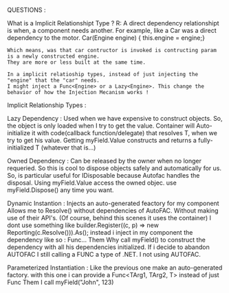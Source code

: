 ﻿
QUESTIONS :

What is a Implicit Relationshipt Type ? 
R:  A direct dependency relationshipt is when, a component needs another. For example, like a Car was a direct dependency to the motor.
	Car(Engine engine) { this.engine = engine;}

	Which means, was that car contructor is invoked is contructing param is a newly constructed engine.
	They are more or less built at the same time.

	In a implicit relatioship types, instead of just injecting the "engine" that the "car" needs. 
	I might inject a Func<Engine> or a Lazy<Engine>. This change the behavior of how the Injection Mecanism works !

Implicit Relationship Types : 

Lazy Dependency : Used when we have expensive to construct objects. So, the object is only loaded when I try to get the value. 
				  Container will Auto-initialize it with code(callback function/delegate) that resolves T, when we try to get his value.
				  Getting myField.Value constructs and returns a fully-initialized T (whatever that is...)

Owned Dependency : Can be released by the owner when no longer requeried. So this is cool to dispose objects safely and automatically for us.
				   So, is particular useful for IDisposable because Autofac handles the disposal.
				   Using myField.Value access the owned objec. 
				   use myField.Dispose() any time you want.

Dynamic Instantion : Injects an auto-generated feactory for my component
					 Allows me to Resolve<T>() without dependencies of AutoFAC. Without making use of their API's. (Of course, behind this scenes it uses the container) 
					 I dont use something like builder.Register((c, p) => new Reporting(c.Resolve<ConsoleLog>())).As<ILog>();
					 instead i inject in my component the dependency like so : Func<T>...
					 Them Why call myField() to construct the dependency with all his dependencies initialized.
					 If i decide to abandon AUTOFAC I still calling a FUNC<T> a type of .NET. I not using AUTOFAC.

Parameterized Instantiation : Like the previous one make an auto-generated factory.
							  with this one i can provide a Func<TArg1, TArg2, T> instead of just Func<T>
							  Them I call myField("John", 123)